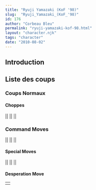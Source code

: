 ```yaml
---
title: "Ryuji Yamazaki (KoF '98)"
slug:  "Ryuji_Yamazaki_(KoF_'98)"
id: 176
author: "Corbeau Bleu"
permalink: "ryuji-yamazaki-kof-98.html"
layout: "character.njk"
tags: "character"
date: "2010-08-02"
---
```


## Introduction

## Liste des coups

### Coups Normaux

#### Choppes

||
||
||

### Command Moves

||
||
||

#### Special Moves

||
||
||

#### Desperation Move

|     |
|-----|
|     |
